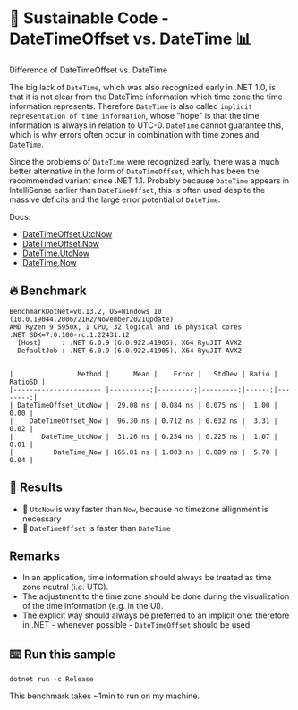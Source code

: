 # 🌳 Sustainable Code - DateTimeOffset vs. DateTime  📊

Difference of DateTimeOffset vs. DateTime

The big lack of `DateTime`, which was also recognized early in .NET 1.0, is that it is not clear from the DateTime information which time zone the time information represents. Therefore `DateTime` is also called `implicit representation of time information`, whose "hope" is that the time information is always in relation to UTC-0. `DateTime` cannot guarantee this, which is why errors often occur in combination with time zones and `DateTime`.

Since the problems of `DateTime` were recognized early, there was a much better alternative in the form of `DateTimeOffset`, which has been the recommended variant since .NET 1.1. Probably because `DateTime` appears in IntelliSense earlier than `DateTimeOffset`, this is often used despite the massive deficits and the large error potential of `DateTime`.

Docs:
- [DateTimeOffset.UtcNow](https://learn.microsoft.com/de-de/dotnet/api/system.datetimeoffset.utcnow?view=net-6.0view=net-6.0&WT.mc_id=DT-MVP-5001507)
- [DateTimeOffset.Now](https://learn.microsoft.com/de-de/dotnet/api/system.datetimeoffset.now?view=net-6.0?view=net-6.0&WT.mc_id=DT-MVP-5001507)
- [DateTime.UtcNow](https://learn.microsoft.com/de-de/dotnet/api/system.datetime.utcnow?view=net-6.0?view=net-6.0&WT.mc_id=DT-MVP-5001507)
- [DateTime.Now](https://learn.microsoft.com/de-de/dotnet/api/system.datetime.utcnow?view=net-6.0?view=net-6.0&WT.mc_id=DT-MVP-5001507)

## 🔥 Benchmark

```shell
BenchmarkDotNet=v0.13.2, OS=Windows 10 (10.0.19044.2006/21H2/November2021Update)
AMD Ryzen 9 5950X, 1 CPU, 32 logical and 16 physical cores
.NET SDK=7.0.100-rc.1.22431.12
  [Host]     : .NET 6.0.9 (6.0.922.41905), X64 RyuJIT AVX2
  DefaultJob : .NET 6.0.9 (6.0.922.41905), X64 RyuJIT AVX2


|                Method |      Mean |    Error |   StdDev | Ratio | RatioSD |
|---------------------- |----------:|---------:|---------:|------:|--------:|
| DateTimeOffset_UtcNow |  29.08 ns | 0.084 ns | 0.075 ns |  1.00 |    0.00 |
|    DateTimeOffset_Now |  96.30 ns | 0.712 ns | 0.632 ns |  3.31 |    0.02 |
|       DateTime_UtcNow |  31.26 ns | 0.254 ns | 0.225 ns |  1.07 |    0.01 |
|          DateTime_Now | 165.81 ns | 1.003 ns | 0.889 ns |  5.70 |    0.04 |

```

## 🏁 Results

- 🚀 `UtcNow` is way faster than `Now`, because no timezone allignment is necessary
- 🚀 `DateTimeOffset` is faster than `DateTime`

## Remarks

- In an application, time information should always be treated as time zone neutral (i.e. UTC).
- The adjustment to the time zone should be done during the visualization of the time information (e.g. in the UI).
- The explicit way should always be preferred to an implicit one: therefore in .NET - whenever possible - `DateTimeOffset` should be used.

## ⌨️ Run this sample

```shell
dotnet run -c Release
```

This benchmark takes ~1min to run on my machine.
